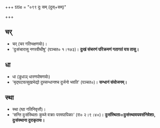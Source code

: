 +++
title = "०९९ दुः सम् (दुस्+सम्)"

+++

## चर्
- चर् (चर गतिभक्षणयोः)।
- 'दुःसंचारासु नगरवीथीषु' (पञ्चत० १।१७३)। **दुःखं संचरणं परिक्रमणं गतागतं यत्र तासु।**

## धा
- धा (डुधाञ् धारणपोषणयोः)
- 'मृद्घटवत्सुखभेद्यो दुस्सन्धानश्च दुर्जनो भवति' (पञ्चत०)। **सन्धानं संयोजनम्।**

## स्था
- स्था (ष्ठा गतिनिवृत्तौ)।
- 'सन्ति दुःसंस्थिताः कुब्जे वक्राः परमपापिकाः' (रा० २।९।४०)। **दुःसंस्थिताः=दुःसंस्थावयवसंनिवेशाः, दुःसंस्थाना दुराकृतयः।**
